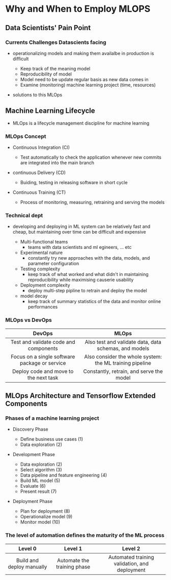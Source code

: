 # Why and When to Employ MLOPS

## Data Scientists' Pain Point

### Currents Challenges Datascients facing

* operationalizing models and making them availalbe in production is difficult

    + Keep track of the meaning model 
    + Reproducibility of model
    + Model need to be update regular basis as new data comes in
    + Examine (monitoring) machine learning project (time, resources)

* solutions to this MLOps

## Machine Learning Lifecycle

* MLOps is a lifecycle management discipline for machine learning

### MLOps Concept
* Continuous Integration (CI)
    - Test automatically to check the application whenever new commits are integrated into the main branch
    
* continuous Delivery (CD)
    - Buiding, testing in releasing software in short cycle
    
* Continuous Training (CT)
    - Process of monitoring, measuring, retraining and serving the models

### Technical dept

* developing and deploying in ML system can be relatively fast and cheap, but maintaining over time can be difficult and expensive
    
    + Multi-functional teams
        - teams with data scientists and ml egineers, ... etc
    + Experimental nature
        - constantly try new approaches with the data, models, and parameter configuration
    + Testing complexity
        - keep track of what worked and what didn't in maintaining reproducibility while maximising causerie usability
    + Deployment complexity
        - deploy multi-step pipline to retrain and deploy the model
    + model decay
        * keep track of summary statistics of the data and monitor online performances

### MLOps vs DevOps

| DevOps                                             | MLOps                                                         |
|:--------------------------------------------------:|:-------------------------------------------------------------:|
| Test and validate code and components              | Also test and validate data, data schemas, and models         |
| Focus on a single software package or service      | Also consider the whole system: the ML training pipeline      |
| Deploy code and move to the next task              | Constantly, retrain, and serve the model                      |


## MLOps Architecture and Tensorflow Extended Components

### Phases of a machine learning project

* Discovery Phase
    - Define business use cases (1)
    - Data exploration (2)

* Development Phase
    - Data exploration (2)
    - Select algorithm (3)
    - Data pipeline and feature engineering (4)
    - Build ML model (5)
    - Evaluate (6)
    - Present result (7)

* Deployment Phase
    - Plan for deployment (8)
    - Operationalize model (9)
    - Monitor model (10)

### The level of automation defines the maturity of the ML process

| Level 0                   | Level 1                      | Level 2                                      |
|:-------------------------:|:----------------------------:|:--------------------------------------------:|
|Build and deploy manually  | Automate the training phase  | Automated training validation, and deployment|
